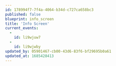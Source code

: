 ```yaml
---
id: 178994f7-7f4a-4064-b34d-c727ca658bc3
published: false
blueprint: info_screen
title: 'Info Screen'
current_events:
  -
    id: li9wjuw7
  -
    id: li9wjwby
updated_by: 05901467-cb00-43d6-83f6-bf29695b0a61
updated_at: 1685428413
---
```


